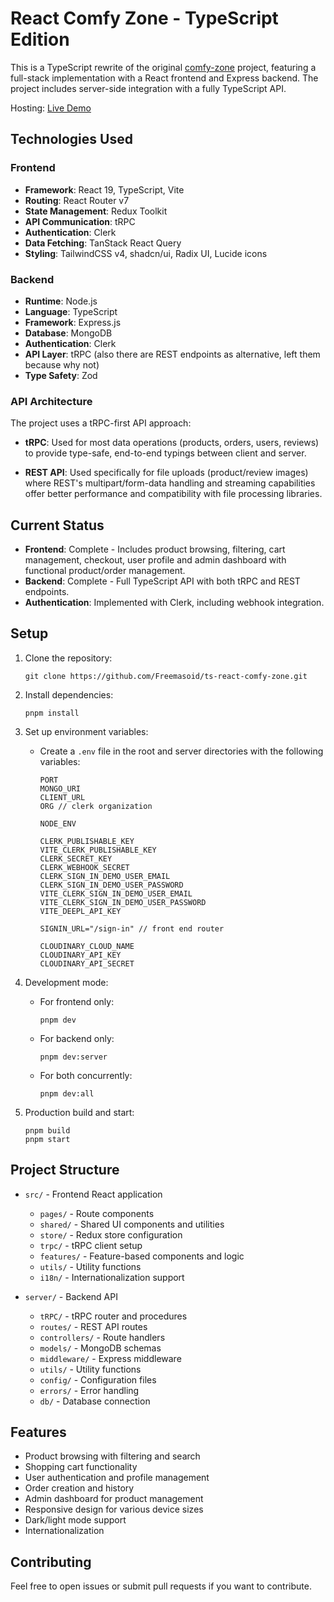 # React Comfy Zone - TypeScript Edition

This is a TypeScript rewrite of the original [comfy-zone](https://github.com/Freemasoid/react-comfy-zone) project, featuring a full-stack implementation with a React frontend and Express backend. The project includes server-side integration with a fully TypeScript API.

Hosting: [Live Demo](https://ts-react-comfy-zone.onrender.com)

## Technologies Used

### Frontend

- **Framework**: React 19, TypeScript, Vite
- **Routing**: React Router v7
- **State Management**: Redux Toolkit
- **API Communication**: tRPC
- **Authentication**: Clerk
- **Data Fetching**: TanStack React Query
- **Styling**: TailwindCSS v4, shadcn/ui, Radix UI, Lucide icons

### Backend

- **Runtime**: Node.js
- **Language**: TypeScript
- **Framework**: Express.js
- **Database**: MongoDB
- **Authentication**: Clerk
- **API Layer**: tRPC (also there are REST endpoints as alternative, left them because why not)
- **Type Safety**: Zod

### API Architecture

The project uses a tRPC-first API approach:

- **tRPC**: Used for most data operations (products, orders, users, reviews) to provide type-safe, end-to-end typings between client and server.

- **REST API**: Used specifically for file uploads (product/review images) where REST's multipart/form-data handling and streaming capabilities offer better performance and compatibility with file processing libraries.

## Current Status

- **Frontend**: Complete - Includes product browsing, filtering, cart management, checkout, user profile and admin dashboard with functional product/order management.
- **Backend**: Complete - Full TypeScript API with both tRPC and REST endpoints.
- **Authentication**: Implemented with Clerk, including webhook integration.

## Setup

1. Clone the repository:

   ```
   git clone https://github.com/Freemasoid/ts-react-comfy-zone.git
   ```

2. Install dependencies:

   ```
   pnpm install
   ```

3. Set up environment variables:

   - Create a `.env` file in the root and server directories with the following variables:

     ```
     PORT
     MONGO_URI
     CLIENT_URL
     ORG // clerk organization

     NODE_ENV

     CLERK_PUBLISHABLE_KEY
     VITE_CLERK_PUBLISHABLE_KEY
     CLERK_SECRET_KEY
     CLERK_WEBHOOK_SECRET
     CLERK_SIGN_IN_DEMO_USER_EMAIL
     CLERK_SIGN_IN_DEMO_USER_PASSWORD
     VITE_CLERK_SIGN_IN_DEMO_USER_EMAIL
     VITE_CLERK_SIGN_IN_DEMO_USER_PASSWORD
     VITE_DEEPL_API_KEY

     SIGNIN_URL="/sign-in" // front end router

     CLOUDINARY_CLOUD_NAME
     CLOUDINARY_API_KEY
     CLOUDINARY_API_SECRET
     ```

4. Development mode:

   - For frontend only:
     ```
     pnpm dev
     ```
   - For backend only:
     ```
     pnpm dev:server
     ```
   - For both concurrently:
     ```
     pnpm dev:all
     ```

5. Production build and start:

   ```
   pnpm build
   pnpm start
   ```

## Project Structure

- `src/` - Frontend React application

  - `pages/` - Route components
  - `shared/` - Shared UI components and utilities
  - `store/` - Redux store configuration
  - `trpc/` - tRPC client setup
  - `features/` - Feature-based components and logic
  - `utils/` - Utility functions
  - `i18n/` - Internationalization support

- `server/` - Backend API
  - `tRPC/` - tRPC router and procedures
  - `routes/` - REST API routes
  - `controllers/` - Route handlers
  - `models/` - MongoDB schemas
  - `middleware/` - Express middleware
  - `utils/` - Utility functions
  - `config/` - Configuration files
  - `errors/` - Error handling
  - `db/` - Database connection

## Features

- Product browsing with filtering and search
- Shopping cart functionality
- User authentication and profile management
- Order creation and history
- Admin dashboard for product management
- Responsive design for various device sizes
- Dark/light mode support
- Internationalization

## Contributing

Feel free to open issues or submit pull requests if you want to contribute.

